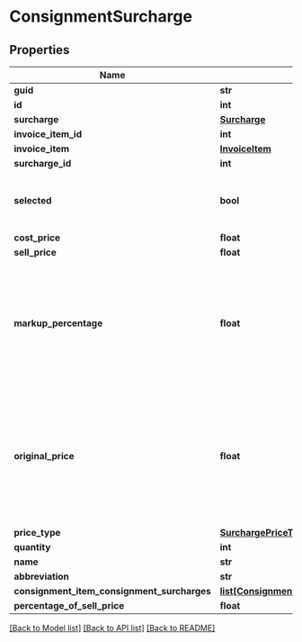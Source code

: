 # ConsignmentSurcharge

## Properties
Name | Type | Description | Notes
------------ | ------------- | ------------- | -------------
**guid** | **str** |  | [optional] 
**id** | **int** |  | [optional] 
**surcharge** | [**Surcharge**](Surcharge.md) |  | [optional] 
**invoice_item_id** | **int** |  | [optional] 
**invoice_item** | [**InvoiceItem**](InvoiceItem.md) |  | [optional] 
**surcharge_id** | **int** |  | [optional] 
**selected** | **bool** | used when the user selects elective surcharges | [optional] 
**cost_price** | **float** |  | [optional] 
**sell_price** | **float** |  | [optional] 
**markup_percentage** | **float** | This is used by the routing engine when this surcharge is based on a percentage rather than a price | [optional] 
**original_price** | **float** | This is the &#x27;price&#x27; field from the surcharge. This is needed for the front end so it can figure out price changes on the fly | [optional] 
**price_type** | [**SurchargePriceType**](SurchargePriceType.md) |  | [optional] 
**quantity** | **int** |  | [optional] 
**name** | **str** |  | [optional] 
**abbreviation** | **str** |  | [optional] 
**consignment_item_consignment_surcharges** | [**list[ConsignmentItemConsignmentSurcharge]**](ConsignmentItemConsignmentSurcharge.md) |  | [optional] 
**percentage_of_sell_price** | **float** |  | [optional] 

[[Back to Model list]](../README.md#documentation-for-models) [[Back to API list]](../README.md#documentation-for-api-endpoints) [[Back to README]](../README.md)

